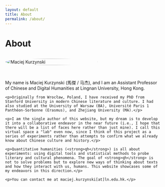 ```yaml
---
layout: default
title: About
permalink: /about/
---
```


<style>
.bio-container {
  display: flex;
  gap: 2rem;
  align-items: center;
  margin: 2rem 0;
  flex-wrap: wrap;
}

.bio-image {
  flex: 0 0 300px;
  display: flex;
  justify-content: center;
  align-items: center;
}

.bio-image img {
  width: 100%;
  height: auto;
  border-radius: 50%;
  display: block;
}

.bio-text {
  flex: 1;
  min-width: 300px;
}

@media (max-width: 768px) {
  .bio-container {
    flex-direction: column;
  }
  
  .bio-image {
    flex: 0 0 100%;
  }
}
</style>

# About

<div class="bio-container">
  <div class="bio-image">
    <img src="{{ site.baseurl }}/assets/img/profile_pic_beer.jpg" alt="Maciej Kurzynski" />
  </div>
  <div class="bio-text">
    <p>My name is Maciej Kurzynski (馬傑 / 马杰), and I am an Assistant Professor of Chinese and Digital Humanities at Lingnan University, Hong Kong.</p>

    <p>Originally from Wrocław, Poland, I have received my PhD from Stanford University in modern Chinese literature and culture. I had also studied at the University of Warsaw (BA), Université Paris 1 Panthéon-Sorbonne (Erasmus), and Zhejiang University (MA).</p>

    <p>I am the single author of this website, but my dream is to develop it into a collaborative endeavor in the near future (i.e., I hope that there will be a list of faces here rather than just mine). I call this virtual space a "lab" even now, since I think of this project as a series of experiments rather than attempts to confirm what we already know about Chinese culture and history.</p>

    <p>Quantitative humanities (<strong>qh</strong>) is all about experiments: using digital tools and statistical methods to probe literary and cultural phenomena. The goal of <strong>qh</strong> is not to solve problems but to explore new ways of thinking about texts and how they interact with us, humans. This website showcases some of my endeavors in this direction.</p>

    <p>You can contact me at maciej.kurzynski[at]ln.edu.hk.</p>
  </div>
</div>